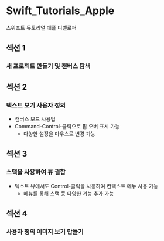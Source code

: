 # Swift_Tutorials_Apple
스위프트 듀토리얼 애플 디벨로퍼

## 섹션 1 
### 새 프로젝트 만들기 및 캔버스 탐색

## 섹션 2
### 텍스트 보기 사용자 정의
- 캔버스 모드 사용법
- Command-Control-클릭으로 팝 오버 표시 가능
    - 다양한 설정을 마우스로 변경 가능
    
## 섹션 3
### 스택을 사용하여 뷰 결합
- 텍스트 뷰에서도 Control-클릭을 사용하여 컨텍스트 메뉴 사용 가능
    - 메뉴를 통해 스택 등 다양한 기능 추가 가능
    
## 섹션 4
### 사용자 정의 이미지 보기 만들기


